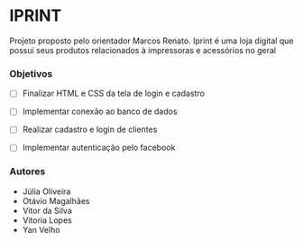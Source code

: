 # IPRINT

Projeto proposto pelo orientador Marcos Renato.
Iprint é uma loja digital que possui seus produtos relacionados à impressoras e acessórios no geral


### Objetivos
- [ ] Finalizar HTML e CSS da tela de login e cadastro
- [ ] Implementar conexão ao banco de dados
- [ ] Realizar cadastro e login de clientes
- [ ] Implementar autenticação pelo facebook


### Autores
- Júlia Oliveira
- Otávio Magalhães
- Vitor da Silva
- Vitoria Lopes
- Yan Velho
